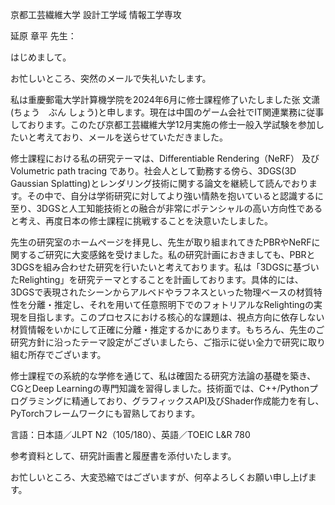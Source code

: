 京都工芸繊維大学   設計工学域  情報工学専攻

延原 章平 先生：

はじめまして。

お忙しいところ、突然のメールで失礼いたします。

私は重慶郵電大学計算機学院を2024年6月に修士課程修了いたしました张  文潇(ちょう　ぶん しょう)と申します。現在は中国のゲーム会社でIT関連業務に従事しております。このたび京都工芸繊維大学12月実施の修士一般入学試験を参加したいと考えており、メールを送らせていただきました。

修士課程における私の研究テーマは、Differentiable Rendering（NeRF） 及び Volumetric path tracing であり。社会人として勤務する傍ら、3DGS(3D Gaussian Splatting)とレンダリング技術に関する論文を継続して読んでおります。その中で、自分は学術研究に対してより強い情熱を抱いていると認識するに至り、3DGSと人工知能技術との融合が非常にポテンシャルの高い方向性であると考え、再度日本の修士課程に挑戦することを決意いたしました。

先生の研究室のホームページを拝見し、先生が取り組まれてきたPBRやNeRFに関するご研究に大変感銘を受けました。私の研究計画におきましても、PBRと3DGSを組み合わせた研究を行いたいと考えております。私は「3DGSに基づいたRelighting」を研究テーマとすることを計画しております。具体的には、3DGSで表現されたシーンからアルベドやラフネスといった物理ベースの材質特性を分離・推定し、それを用いて任意照明下でのフォトリアルなRelightingの実現を目指します。このプロセスにおける核心的な課題は、視点方向に依存しない材質情報をいかにして正確に分離・推定するかにあります。もちろん、先生のご研究方針に沿ったテーマ設定がございましたら、ご指示に従い全力で研究に取り組む所存でございます。

修士課程での系統的な学修を通じて、私は確固たる研究方法論の基礎を築き、CGとDeep Learningの専門知識を習得しました。技術面では、C++/Pythonプログラミングに精通しており、グラフィックスAPI及びShader作成能力を有し、PyTorchフレームワークにも習熟しております。

言語：日本語／JLPT N2（105/180）、英語／TOEIC L&R 780

参考資料として、研究計画書と履歴書を添付いたします。

お忙しいところ、大変恐縮ではございますが、何卒よろしくお願い申し上げます。
